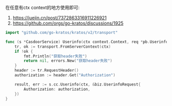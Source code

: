 在任意有ctx context的地方使用即可:
1. https://juejin.cn/post/7372863316911226921
2. https://github.com/orgs/go-kratos/discussions/1925
```go
import "github.com/go-kratos/kratos/v2/transport"

func (s *CasdoorService) Userinfo(ctx context.Context, req *pb.UserinfoRequest) (*pb.UserinfoReply, error) {
	tr, ok := transport.FromServerContext(ctx)
	if !ok {
		fmt.Println("获取header失败")
		return nil, errors.New("获取header失败")
	}
	header := tr.RequestHeader()
	authorization := header.Get("Authorization")

	result, err := s.cc.Userinfo(ctx, &biz.UserinfoRequest{
		Authorization: authorization,
	})
}
```